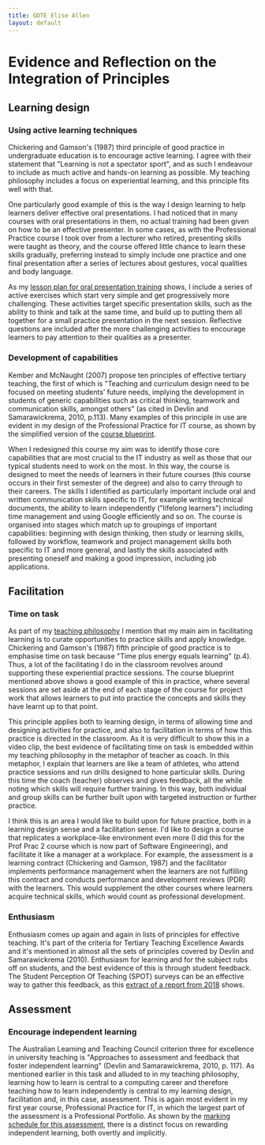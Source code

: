```yaml
---
title: GDTE Elise Allen
layout: default
---
```


# Evidence and Reflection on the Integration of Principles

## Learning design
### Using active learning techniques
Chickering and Gamson's (1987) third principle of good practice in undergraduate education is to encourage active learning. I agree with their statement that "Learning is not a spectator sport", and as such I endeavour to include as much active and hands-on learning as possible. My teaching philosophy includes a focus on experiential learning, and this principle fits well with that.

One particularly good example of this is the way I design learning to help learners deliver effective oral presentations. I had noticed that in many courses with oral presentations in them, no actual training had been given on how to be an effective presenter. In some cases, as with the Professional Practice course I took over from a lecturer who retired, presenting skills were taught as theory, and the course offered little chance to learn these skills gradually, preferring instead to simply include one practice and one final presentation after a series of lectures about gestures, vocal qualities and body language.

As my [lesson plan for oral presentation training](Lesson%20Plan%20PP%2013-1.pdf) shows, I include a series of active exercises which start very simple and get progressively more challenging. These activities target specific presentation skills, such as the ability to think and talk at the same time, and build up to putting them all together for a small practice presentation in the next session. Reflective questions are included after the more challenging activities to encourage learners to pay attention to their qualities as a presenter.

### Development of capabilities
Kember and McNaught (2007) propose ten principles of effective tertiary teaching, the first of which is "Teaching and curriculum design need to be focused on meeting students’ future needs, implying the development in students of generic capabilities such as critical thinking, teamwork and communication skills, amongst others" (as cited in Devlin and Samarawickrema, 2010, p.113). Many examples of this principle in use are evident in my design of the Professional Practice for IT course, as shown by the simplified version of the [course blueprint](PP1%20Blueprint%20v3%202018.pdf).

When I redesigned this course my aim was to identify those core capabilities that are most crucial to the IT industry as well as those that our typical students need to work on the most. In this way, the course is designed to meet the needs of learners in their future courses (this course occurs in their first semester of the degree) and also to carry through to their careers. The skills I identified as particularly important include oral and written communication skills specific to IT, for example writing technical documents, the ability to learn independently ("lifelong learners") including time management and using Google efficiently and so on. The course is organised into stages which match up to groupings of important capabilities: beginning with design thinking, then study or learning skills, followed by workflow, teamwork and project management skills both specific to IT and more general, and lastly the skills associated with presenting oneself and making a good impression, including job applications.

## Facilitation
### Time on task
As part of my [teaching philosophy](teaching-philosophy.html) I mention that my main aim in facilitating learning is to curate opportunities to practice skills and apply knowledge. Chickering and Gamson's (1987) fifth principle of good practice is to emphasise time on task because "Time plus energy equals learning" (p.4). Thus, a lot of the facilitating I do in the classroom revolves around supporting these experiential practice sessions. The course blueprint mentioned above shows a good example of this in practice, where several sessions are set aside at the end of each stage of the course for project work that allows learners to put into practice the concepts and skills they have learnt up to that point.

This principle applies both to learning design, in terms of allowing time and designing activities for practice, and also to facilitation in terms of how this practice is directed in the classroom. As it is very difficult to show this in a video clip, the best evidence of facilitating time on task is embedded within my teaching philosophy in the metaphor of teacher as coach. In this metaphor, I explain that learners are like a team of athletes, who attend practice sessions and run drills designed to hone particular skills. During this time the coach (teacher) observes and gives feedback, all the while noting which skills will require further training. In this way, both individual and group skills can be further built upon with targeted instruction or further practice.

I think this is an area I would like to build upon for future practice, both in a learning design sense and a facilitation sense. I'd like to design a course that replicates a workplace-like environment even more (I did this for the Prof Prac 2 course which is now part of Software Engineering), and facilitate it like a manager at a workplace. For example, the assessment is a learning contract (Chickering and Gamson, 1987) and the facilitator implements performance management when the learners are not fulfilling this contract and conducts performance and development reviews (PDR) with the learners. This would supplement the other courses where learners acquire technical skills, which would count as professional development.

### Enthusiasm
Enthusiasm comes up again and again in lists of principles for effective teaching. It's part of the criteria for Tertiary Teaching Excellence Awards and it's mentioned in almost all the sets of principles covered by Devlin and Samarawickrema (2010). Enthusiasm for learning and for the subject rubs off on students, and the best evidence of this is through student feedback. The Student Perception Of Teaching (SPOT) surveys can be an effective way to gather this feedback, as this [extract of a report from 2018](EliseAllen-SPOT-ProfessionalPracticeforIT%204.pdf) shows.


## Assessment
### Encourage independent learning
The Australian Learning and Teaching Council criterion three for excellence in university teaching is "Approaches to assessment and feedback that foster independent learning" (Devlin and Samarawickrema, 2010, p. 117). As mentioned earlier in this task and alluded to in my teaching philosophy, learning how to learn is central to a computing career and therefore teaching how to learn independently is central to my learning design, facilitation and, in this case, assessment. This is again most evident in my first year course, Professional Practice for IT, in which the largest part of the assessment is a Professional Portfolio. As shown by the [marking schedule for this assessment](Performance%20portfolio%20rubric%20v2018%20colour.pdf), there is a distinct focus on rewarding independent learning, both overtly and implicitly.